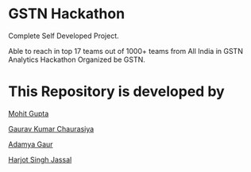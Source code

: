 # GSTN Hackathon
Complete Self Developed Project.

Able to reach in top 17 teams out of 1000+ teams from All India in GSTN Analytics Hackathon Organized be GSTN.

# This Repository is developed by

[Mohit Gupta](https://www.github.com/MohitGupta0123)

[Gaurav Kumar Chaurasiya](https://www.github.com/gauravkumarchaurasiya)

[Adamya Gaur](https://www.github.com/Adamya113)

[Harjot Singh Jassal](https://www.github.com/Swini27)
